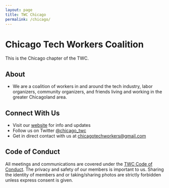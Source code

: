 ```yaml
---
layout: page
title: TWC Chicago
permalink: /chicago/
---
```

<style>h1, .main-wrapper h2, h3 {text-align: left; font-weight: bold;}</style>
# Chicago Tech Workers Coalition
This is the Chicago chapter of the TWC.

## About
- We are a coalition of workers in and around the tech industry, labor organizers, community organizers, and friends living and working in the greater Chicagoland area.

## Connect With Us
- Visit our [website](https://www.chicagotwc.org) for info and updates
- Follow us on Twitter [@chicago_twc](https://twitter.com/chicago_twc)
- Get in direct contact with us at [chicagotechworkers@gmail.com](mailto:chicagotechworkers@gmail.com)

## Code of Conduct
All meetings and communications are covered under the [TWC Code of Conduct](https://techworkerscoalition.org/community-guide/). The privacy and safety of our members is important to us. Sharing the identity of members and or taking/sharing photos are strictly forbidden unless express consent is given.
